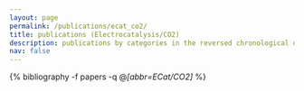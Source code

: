 ```yaml
---
layout: page
permalink: /publications/ecat_co2/
title: publications (Electrocatalysis/CO2)
description: publications by categories in the reversed chronological order. generated by jekyll-scholar.
nav: false
---
```

<!-- _pages/publications.md -->
<div class="publications">

  {% bibliography -f papers -q @*[abbr=ECat/CO2]* %}

</div>
